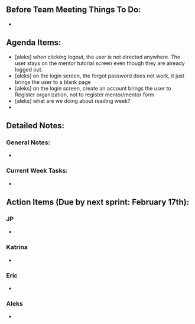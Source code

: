 ## Before Team Meeting Things To Do:
- 

## Agenda Items:
- [aleks] when clicking logout, the user is not directed anywhere. The user stays on the mentor tutorial screen even though they are already logged out.
- [aleks] on the login screen, the forgot password does not work, it just brings the user to a blank page
- [aleks] on the login screen, create an account brings the user to Register organization, not to register mentor/mentor form
- [aleks] what are we doing about reading week?
- 

## Detailed Notes:
### General Notes:
- 

### Current Week Tasks:
- 

## Action Items (Due by next sprint: February 17th):
### JP
- 

### Katrina
- 

### Eric
- 

### Aleks
- 

